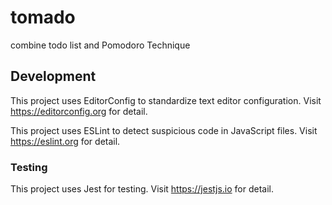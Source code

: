 # tomado

combine todo list and Pomodoro Technique

## Development

This project uses EditorConfig to standardize text editor configuration. Visit https://editorconfig.org for detail.

This project uses ESLint to detect suspicious code in JavaScript files. Visit https://eslint.org for detail.

### Testing

This project uses Jest for testing. Visit https://jestjs.io for detail.
